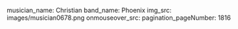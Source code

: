 musician_name: Christian
band_name: Phoenix
img_src: images/musician0678.png
onmouseover_src: 
pagination_pageNumber: 1816